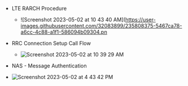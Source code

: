* LTE RARCH Procedure
  * ![Screenshot 2023-05-02 at 10 43 40 AM](https://user-images.githubusercontent.com/32083899/235808375-5467ca78-a6cc-4c88-a1f1-586094b09304.pn




* RRC Connection Setup Call Flow
  * ![Screenshot 2023-05-02 at 10 39 29 AM](https://user-images.githubusercontent.com/32083899/235743064-60a86288-bba6-40ac-9e98-70dfe673990a.png)





* NAS - Message Authentication
 *  ![Screenshot 2023-05-02 at 4 43 42 PM](https://user-images.githubusercontent.com/32083899/235808320-c8fa38d5-27b2-45d1-8c97-2df0a2cb2679.png)





